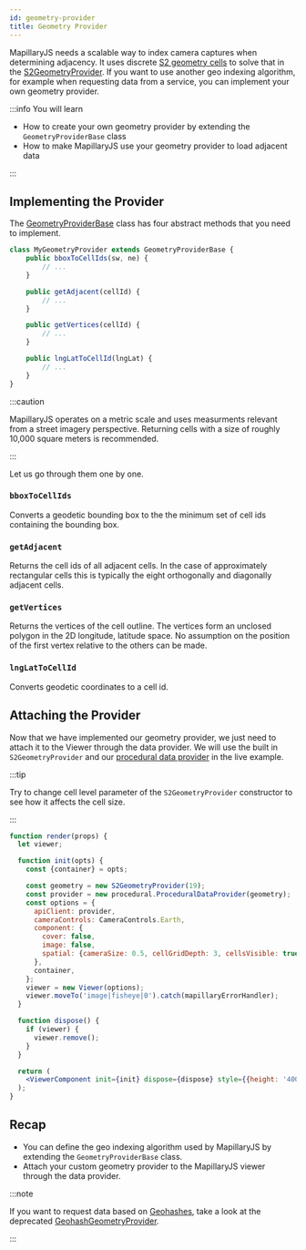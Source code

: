 ```yaml
---
id: geometry-provider
title: Geometry Provider
---
```


MapillaryJS needs a scalable way to index camera captures when determining adjacency. It uses discrete [S2 geometry cells](https://s2geometry.io/) to solve that in the [S2GeometryProvider](/api/classes/api.s2geometryprovider). If you want to use another geo indexing algorithm, for example when requesting data from a service, you can implement your own geometry provider.

:::info You will learn

- How to create your own geometry provider by extending the `GeometryProviderBase` class
- How to make MapillaryJS use your geometry provider to load adjacent data

:::

## Implementing the Provider

The [GeometryProviderBase](/api/classes/api.geometryproviderbase) class has four abstract methods that you need to implement.

```js
class MyGeometryProvider extends GeometryProviderBase {
    public bboxToCellIds(sw, ne) {
        // ...
    }

    public getAdjacent(cellId) {
        // ...
    }

    public getVertices(cellId) {
        // ...
    }

    public lngLatToCellId(lngLat) {
        // ...
    }
}
```

:::caution

MapillaryJS operates on a metric scale and uses measurments relevant from a street imagery perspective. Returning cells with a size of roughly 10,000 square meters is recommended.

:::

Let us go through them one by one.

### `bboxToCellIds`

Converts a geodetic bounding box to the the minimum set of cell ids containing the bounding box.

### `getAdjacent`

Returns the cell ids of all adjacent cells. In the case of approximately rectangular cells this is typically the eight orthogonally and diagonally adjacent cells.

### `getVertices`

Returns the vertices of the cell outline. The vertices form an unclosed polygon in the 2D longitude, latitude space. No assumption on the position of the first vertex relative to the others can be made.

### `lngLatToCellId`

Converts geodetic coordinates to a cell id.

## Attaching the Provider

Now that we have implemented our geometry provider, we just need to attach it to the Viewer through the data provider. We will use the built in `S2GeometryProvider` and our [procedural data provider](/docs/extension/procedural-data-provider) in the live example.

:::tip

Try to change cell level parameter of the `S2GeometryProvider` constructor to see how it affects the cell size.

:::

```jsx live
function render(props) {
  let viewer;

  function init(opts) {
    const {container} = opts;

    const geometry = new S2GeometryProvider(19);
    const provider = new procedural.ProceduralDataProvider(geometry);
    const options = {
      apiClient: provider,
      cameraControls: CameraControls.Earth,
      component: {
        cover: false,
        image: false,
        spatial: {cameraSize: 0.5, cellGridDepth: 3, cellsVisible: true},
      },
      container,
    };
    viewer = new Viewer(options);
    viewer.moveTo('image|fisheye|0').catch(mapillaryErrorHandler);
  }

  function dispose() {
    if (viewer) {
      viewer.remove();
    }
  }

  return (
    <ViewerComponent init={init} dispose={dispose} style={{height: '400px'}} />
  );
}
```

## Recap

- You can define the geo indexing algorithm used by MapillaryJS by extending the `GeometryProviderBase` class.
- Attach your custom geometry provider to the MapillaryJS viewer through the data provider.

:::note

If you want to request data based on [Geohashes](https://en.wikipedia.org/wiki/Geohash), take a look at the deprecated [GeohashGeometryProvider](https://github.com/mapillary/mapillary-js/blob/56c751a0/src/api/GeohashGeometryProvider.ts).

:::
